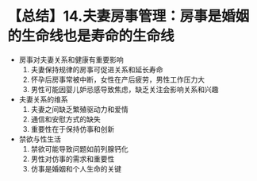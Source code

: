 # 【总结】14.夫妻房事管理：房事是婚姻的生命线也是寿命的生命线

-   房事对夫妻关系和健康有重要影响
    1.  夫妻保持规律的房事可促进关系和延长寿命
    2.  怀孕后房事常被中断，女性在产后疲劳，男性工作压力大
    3.  男性可能因婴儿妒忌感导致焦虑，缺乏关注会影响关系和兴趣
-   夫妻关系的维系
    1.  夫妻之间缺乏繁殖驱动力和爱情
    2.  通信和安慰方式的缺失
    3.  重要性在于保持仿事和创新
-   禁欲与性生活
    1.  禁欲可能导致问题如前列腺钙化
    2.  男性对仿事的需求和重要性
    3.  仿事是婚姻和个人生命的关键